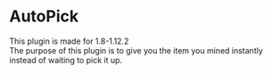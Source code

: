 # AutoPick
This plugin is made for 1.8-1.12.2
<br>
The purpose of this plugin is to give you the item you mined instantly instead of waiting to pick it up.
